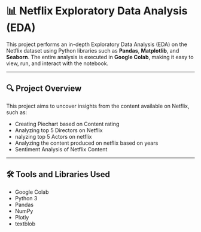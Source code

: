# 📊 Netflix Exploratory Data Analysis (EDA)

This project performs an in-depth Exploratory Data Analysis (EDA) on the Netflix dataset using Python libraries such as **Pandas**, **Matplotlib**, and **Seaborn**. The entire analysis is executed in **Google Colab**, making it easy to view, run, and interact with the notebook.

---

## 🔍 Project Overview

This project aims to uncover insights from the content available on Netflix, such as:

- Creating Piechart based on Content rating
- Analyzing top 5 Directors on Netflix
- nalyzing top 5 Actors on netflix
- Analyzing the content produced on netflix based on years
- Sentiment Analysis of Netflix Content

---


## 🛠️ Tools and Libraries Used

- Google Colab
- Python 3
- Pandas
- NumPy
- Plotly
- textblob


